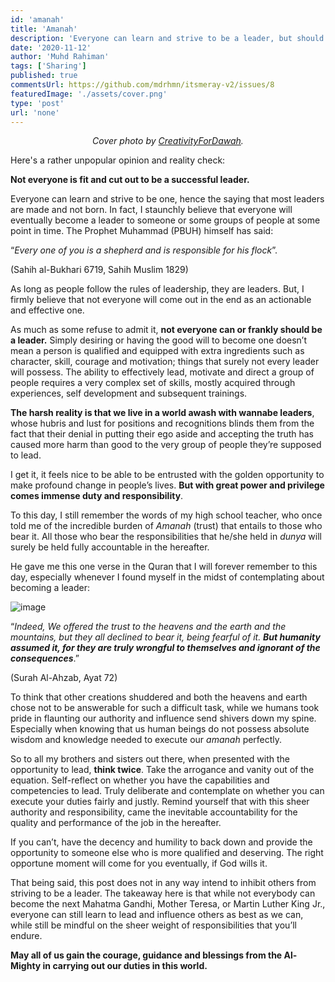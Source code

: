 ```yaml
---
id: 'amanah'
title: 'Amanah'
description: 'Everyone can learn and strive to be a leader, but should everyone be one?'
date: '2020-11-12'
author: 'Muhd Rahiman'
tags: ['Sharing']
published: true
commentsUrl: https://github.com/mdrhmn/itsmeray-v2/issues/8
featuredImage: './assets/cover.png'
type: 'post'
url: 'none'
---
```


<div align="center">
    <em>Cover photo by <a href="https://www.instagram.com/creativityfordawah1/">CreativityForDawah</a>.
    </em>
</div>

Here's a rather unpopular opinion and reality check:

**Not everyone is fit and cut out to be a successful leader.**

Everyone can learn and strive to be one, hence the saying that most leaders are made and not born. In fact, I staunchly believe that everyone will eventually become a leader to someone or some groups of people at some point in time. The Prophet Muhammad (PBUH) himself has said:

“_Every one of you is a shepherd and is responsible for his flock_”. 

(Sahih al-Bukhari 6719, Sahih Muslim 1829)

As long as people follow the rules of leadership, they are leaders. But, I firmly believe that not everyone will come out in the end as an actionable and effective one.

As much as some refuse to admit it, **not everyone can or frankly should be a leader.** Simply desiring or having the good will to become one doesn’t mean a person is qualified and equipped with extra ingredients such as character, skill, courage and motivation; things that surely not every leader will possess. The ability to effectively lead, motivate and direct a group of people requires a very complex set of skills, mostly acquired through experiences, self development and subsequent trainings.

**The harsh reality is that we live in a world awash with wannabe leaders**, whose hubris and lust for positions and recognitions blinds them from the fact that their denial in putting their ego aside and accepting the truth has caused more harm than good to the very group of people they’re supposed to lead.

I get it, it feels nice to be able to be entrusted with the golden opportunity to make profound change in people’s lives. **But with great power and privilege comes immense duty and responsibility**.

To this day, I still remember the words of my high school teacher, who once told me of the incredible burden of _Amanah_ (trust) that entails to those who bear it. All those who bear the responsibilities that he/she held in _dunya_ will surely be held fully accountable in the hereafter.

He gave me this one verse in the Quran that I will forever remember to this day, especially whenever I found myself in the midst of contemplating about becoming a leader:

![image](https://64.media.tumblr.com/054f75382d0932163011b56e874103f0/7e107d1a6fd59181-fa/s540x810/cec01737d7c09ad60c4bca2318b06a1644685461.png)

“_Indeed, We offered the trust to the heavens and the earth and the mountains, but they all declined to bear it, being fearful of it. **But humanity assumed it, for they are truly wrongful to themselves and ignorant of the consequences**_.”

(Surah Al-Ahzab, Ayat 72)

To think that other creations shuddered and both the heavens and earth chose not to be answerable for such a difficult task, while we humans took pride in flaunting our authority and influence send shivers down my spine. Especially when knowing that us human beings do not possess absolute wisdom and knowledge needed to execute our _amanah_ perfectly.

So to all my brothers and sisters out there, when presented with the opportunity to lead, **think twice**. Take the arrogance and vanity out of the equation. Self-reflect on whether you have the capabilities and competencies to lead. Truly deliberate and contemplate on whether you can execute your duties fairly and justly. Remind yourself that with this sheer authority and responsibility, came the inevitable accountability for the quality and performance of the job in the hereafter. 

If you can’t, have the decency and humility to back down and provide the opportunity to someone else who is more qualified and deserving. The right opportune moment will come for you eventually, if God wills it.

That being said, this post does not in any way intend to inhibit others from  striving to be a leader. The takeaway here is that while not everybody can become the next Mahatma Gandhi, Mother Teresa, or Martin Luther King Jr., everyone can still learn to lead and influence others as best as we can, while still be mindful on the sheer weight of responsibilities that you’ll endure.

**May all of us gain the courage, guidance and blessings from the Al-Mighty in carrying out our duties in this world.**
